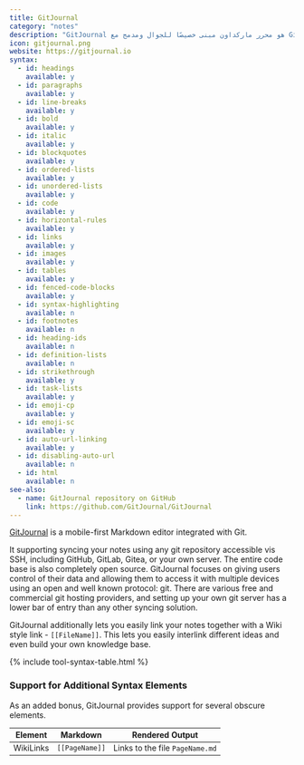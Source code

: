 ```yaml
---
title: GitJournal
category: "notes"
description: "GitJournal هو محرر ماركداون مبنى خصيصًا للجوال ومدمج مع Git."
icon: gitjournal.png
website: https://gitjournal.io
syntax:
  - id: headings
    available: y
  - id: paragraphs
    available: y
  - id: line-breaks
    available: y
  - id: bold
    available: y
  - id: italic
    available: y
  - id: blockquotes
    available: y
  - id: ordered-lists
    available: y
  - id: unordered-lists
    available: y
  - id: code
    available: y
  - id: horizontal-rules
    available: y
  - id: links
    available: y
  - id: images
    available: y
  - id: tables
    available: y
  - id: fenced-code-blocks
    available: y
  - id: syntax-highlighting
    available: n
  - id: footnotes
    available: n
  - id: heading-ids
    available: n
  - id: definition-lists
    available: n
  - id: strikethrough
    available: y
  - id: task-lists
    available: y
  - id: emoji-cp
    available: y
  - id: emoji-sc
    available: y
  - id: auto-url-linking
    available: y
  - id: disabling-auto-url
    available: n
  - id: html
    available: n
see-also:
  - name: GitJournal repository on GitHub
    link: https://github.com/GitJournal/GitJournal
---
```


[GitJournal](https://gitjournal.io) is a mobile-first Markdown editor integrated with Git.

It supporting syncing your notes using any git repository accessible vis SSH, including GitHub, GitLab, Gitea, or your own server. The entire code base is also completely open source. GitJournal focuses on giving users control of their data and allowing them to access it with multiple devices using an open and well known protocol: git. There are various free and commercial git hosting providers, and setting up your own git server has a lower bar of entry than any other syncing solution.

GitJournal additionally lets you easily link your notes together with a Wiki style link - `[[FileName]]`. This lets you easily interlink different ideas and even build your own knowledge base.

{% include tool-syntax-table.html %}

### Support for Additional Syntax Elements

As an added bonus, GitJournal provides support for several obscure elements.

<table class="table table-bordered" style="font-size: 14px">
  <thead class="thead-light">
    <tr>
      <th>Element</th>
      <th>Markdown</th>
      <th>Rendered Output</th>
    </tr>
  </thead>
  <tbody>
    <tr>
      <td>WikiLinks</td>
      <td><code>[[PageName]]</code></td>
      <td>Links to the file <code>PageName.md</code></td>
    </tr>
  </tbody>
</table>
